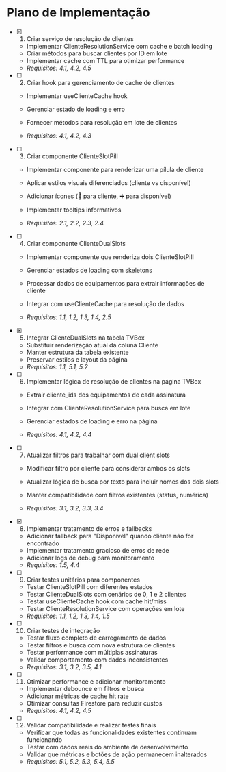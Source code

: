 # Plano de Implementação

- [x] 1. Criar serviço de resolução de clientes


  - Implementar ClienteResolutionService com cache e batch loading
  - Criar métodos para buscar clientes por ID em lote
  - Implementar cache com TTL para otimizar performance
  - _Requisitos: 4.1, 4.2, 4.5_



- [ ] 2. Criar hook para gerenciamento de cache de clientes
  - Implementar useClienteCache hook
  - Gerenciar estado de loading e erro


  - Fornecer métodos para resolução em lote de clientes
  - _Requisitos: 4.1, 4.2, 4.3_

- [ ] 3. Criar componente ClienteSlotPill
  - Implementar componente para renderizar uma pílula de cliente


  - Aplicar estilos visuais diferenciados (cliente vs disponível)
  - Adicionar ícones (👤 para cliente, ➕ para disponível)
  - Implementar tooltips informativos
  - _Requisitos: 2.1, 2.2, 2.3, 2.4_



- [ ] 4. Criar componente ClienteDualSlots
  - Implementar componente que renderiza dois ClienteSlotPill
  - Gerenciar estados de loading com skeletons
  - Processar dados de equipamentos para extrair informações de cliente


  - Integrar com useClienteCache para resolução de dados
  - _Requisitos: 1.1, 1.2, 1.3, 1.4, 2.5_

- [x] 5. Integrar ClienteDualSlots na tabela TVBox


  - Substituir renderização atual da coluna Cliente
  - Manter estrutura da tabela existente
  - Preservar estilos e layout da página
  - _Requisitos: 1.1, 5.1, 5.2_



- [ ] 6. Implementar lógica de resolução de clientes na página TVBox
  - Extrair cliente_ids dos equipamentos de cada assinatura
  - Integrar com ClienteResolutionService para busca em lote


  - Gerenciar estados de loading e erro na página
  - _Requisitos: 4.1, 4.2, 4.4_

- [ ] 7. Atualizar filtros para trabalhar com dual client slots
  - Modificar filtro por cliente para considerar ambos os slots


  - Atualizar lógica de busca por texto para incluir nomes dos dois slots
  - Manter compatibilidade com filtros existentes (status, numérica)
  - _Requisitos: 3.1, 3.2, 3.3, 3.4_

- [x] 8. Implementar tratamento de erros e fallbacks


  - Adicionar fallback para "Disponível" quando cliente não for encontrado
  - Implementar tratamento gracioso de erros de rede
  - Adicionar logs de debug para monitoramento
  - _Requisitos: 1.5, 4.4_




- [ ] 9. Criar testes unitários para componentes
  - Testar ClienteSlotPill com diferentes estados
  - Testar ClienteDualSlots com cenários de 0, 1 e 2 clientes
  - Testar useClienteCache hook com cache hit/miss
  - Testar ClienteResolutionService com operações em lote
  - _Requisitos: 1.1, 1.2, 1.3, 1.4, 1.5_

- [ ] 10. Criar testes de integração
  - Testar fluxo completo de carregamento de dados
  - Testar filtros e busca com nova estrutura de clientes
  - Testar performance com múltiplas assinaturas
  - Validar comportamento com dados inconsistentes
  - _Requisitos: 3.1, 3.2, 3.5, 4.1_

- [ ] 11. Otimizar performance e adicionar monitoramento
  - Implementar debounce em filtros e busca
  - Adicionar métricas de cache hit rate
  - Otimizar consultas Firestore para reduzir custos
  - _Requisitos: 4.1, 4.2, 4.5_

- [ ] 12. Validar compatibilidade e realizar testes finais
  - Verificar que todas as funcionalidades existentes continuam funcionando
  - Testar com dados reais do ambiente de desenvolvimento
  - Validar que métricas e botões de ação permanecem inalterados
  - _Requisitos: 5.1, 5.2, 5.3, 5.4, 5.5_